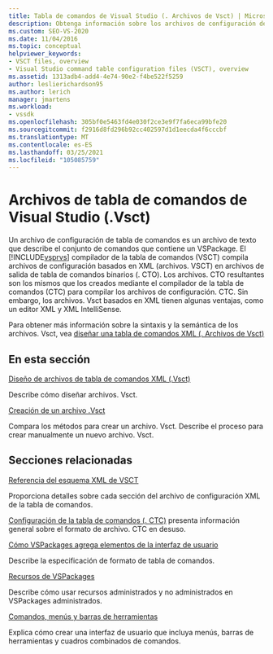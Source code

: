 ```yaml
---
title: Tabla de comandos de Visual Studio (. Archivos de Vsct) | Microsoft Docs
description: Obtenga información sobre los archivos de configuración de tabla de comandos, que son archivos de texto que describen el conjunto de comandos que contiene un VSPackage.
ms.custom: SEO-VS-2020
ms.date: 11/04/2016
ms.topic: conceptual
helpviewer_keywords:
- VSCT files, overview
- Visual Studio command table configuration files (VSCT), overview
ms.assetid: 1313adb4-add4-4e74-90e2-f4be522f5259
author: leslierichardson95
ms.author: lerich
manager: jmartens
ms.workload:
- vssdk
ms.openlocfilehash: 305bf0e5463fd4e030f2ce3e9f7fa6eca99bfe20
ms.sourcegitcommit: f2916d8fd296b92cc402597d1d1eecda4f6cccbf
ms.translationtype: MT
ms.contentlocale: es-ES
ms.lasthandoff: 03/25/2021
ms.locfileid: "105085759"
---
```

# <a name="visual-studio-command-table-vsct-files"></a>Archivos de tabla de comandos de Visual Studio (.Vsct)
Un archivo de configuración de tabla de comandos es un archivo de texto que describe el conjunto de comandos que contiene un VSPackage. El [!INCLUDE[vsprvs](../../code-quality/includes/vsprvs_md.md)] compilador de la tabla de comandos (VSCT) compila archivos de configuración basados en XML (archivos. VSCT) en archivos de salida de tabla de comandos binarios (. CTO). Los archivos. CTO resultantes son los mismos que los creados mediante el compilador de la tabla de comandos (CTC) para compilar los archivos de configuración. CTC. Sin embargo, los archivos. Vsct basados en XML tienen algunas ventajas, como un editor XML y XML IntelliSense.

 Para obtener más información sobre la sintaxis y la semántica de los archivos. Vsct, vea [diseñar una tabla de comandos XML (. Archivos de Vsct)](../../extensibility/internals/designing-xml-command-table-dot-vsct-files.md)

## <a name="in-this-section"></a>En esta sección
 [Diseño de archivos de tabla de comandos XML (.Vsct)](../../extensibility/internals/designing-xml-command-table-dot-vsct-files.md)

 Describe cómo diseñar archivos. Vsct.

 [Creación de un archivo .Vsct](../../extensibility/internals/how-to-create-a-dot-vsct-file.md)

 Compara los métodos para crear un archivo. Vsct. Describe el proceso para crear manualmente un nuevo archivo. Vsct.

## <a name="related-sections"></a>Secciones relacionadas
 [Referencia del esquema XML de VSCT](../../extensibility/vsct-xml-schema-reference.md)

 Proporciona detalles sobre cada sección del archivo de configuración XML de la tabla de comandos.

 [Configuración de la tabla de comandos (. CTC)](/previous-versions/bb165153(v=vs.100)) presenta información general sobre el formato de archivo. CTC en desuso.

 [Cómo VSPackages agrega elementos de la interfaz de usuario](../../extensibility/internals/how-vspackages-add-user-interface-elements.md)

 Describe la especificación de formato de tabla de comandos.

 [Recursos de VSPackages](../../extensibility/internals/resources-in-vspackages.md)

 Describe cómo usar recursos administrados y no administrados en VSPackages administrados.

 [Comandos, menús y barras de herramientas](../../extensibility/internals/commands-menus-and-toolbars.md)

 Explica cómo crear una interfaz de usuario que incluya menús, barras de herramientas y cuadros combinados de comandos.